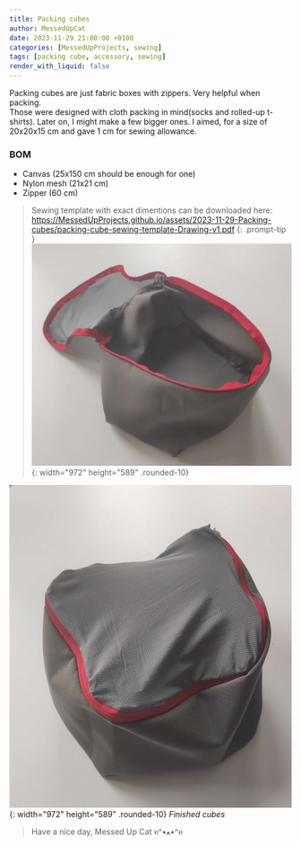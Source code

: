 ```yaml
---
title: Packing cubes
author: MessedUpCat
date: 2023-11-29 21:00:00 +0100
categories: [MessedUpProjects, sewing]
tags: [packing cube, accessory, sewing]
render_with_liquid: false
---
```

Packing cubes are just fabric boxes with zippers. Very helpful when packing.  
Those were designed with cloth packing in mind(socks and rolled-up t-shirts). Later on, I might make a few bigger ones.
I aimed, for a size of 20x20x15 cm and gave 1 cm for sewing allowance.

### BOM
- Canvas (25x150 cm should be enough for one)
- Nylon mesh (21x21 cm)
- Zipper (60 cm)

>Sewing template with exact dimentions can be downloaded here: <https://MessedUpProjects.github.io/assets/2023-11-29-Packing-cubes/packing-cube-sewing-template-Drawing-v1.pdf>
{: .prompt-tip }
![Desktop View](/assets/2023-11-29-Packing-cubes/cube1.jpg){: width="972" height="589" .rounded-10}

![Desktop View](/assets/2023-11-29-Packing-cubes/cube2.jpg){: width="972" height="589" .rounded-10}
_Finished cubes_

> Have a nice day, Messed Up Cat ฅ^•ﻌ•^ฅ


